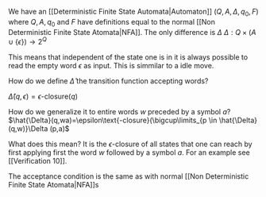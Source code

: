 We have an [[Deterministic Finite State Automata|Automaton]] $(Q,A,\Delta,q_0,F)$ where $Q,A,q_0$ and $F$ have definitions equal to the normal [[Non Deterministic Finite State Atomata|NFA]]. 
The only difference is $\Delta$
$\Delta: Q \times (A \cup\{\epsilon\}) \rightarrow 2^Q$ 

This means that independent of the state one is in it is always possible to read the empty word $\epsilon$ as input. This is simmilar to a idle move.

How do we define $\hat{\Delta}$ the transition function accepting words?

$\hat{\Delta}(q,\epsilon)=\epsilon\text{-closure}(q)$

How do we generalize it to entire words $w$ preceded by a symbol $a$?
$\hat{\Delta}(q,wa)=\epsilon\text{-closure}(\bigcup\limits_{p \in \hat{\Delta}(q,w)}\Delta (p,a)$

What does this mean? It is the $\epsilon$-closure of all states that one can reach by first applying first  the word $w$ followed by  a symbol $a$. For an example see [[Verification 10]].

The acceptance condition is the same as with normal [[Non Deterministic Finite State Atomata|NFA]]s